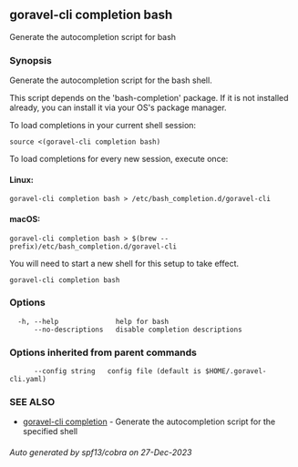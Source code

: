 ## goravel-cli completion bash

Generate the autocompletion script for bash

### Synopsis

Generate the autocompletion script for the bash shell.

This script depends on the 'bash-completion' package.
If it is not installed already, you can install it via your OS's package manager.

To load completions in your current shell session:

	source <(goravel-cli completion bash)

To load completions for every new session, execute once:

#### Linux:

	goravel-cli completion bash > /etc/bash_completion.d/goravel-cli

#### macOS:

	goravel-cli completion bash > $(brew --prefix)/etc/bash_completion.d/goravel-cli

You will need to start a new shell for this setup to take effect.


```
goravel-cli completion bash
```

### Options

```
  -h, --help              help for bash
      --no-descriptions   disable completion descriptions
```

### Options inherited from parent commands

```
      --config string   config file (default is $HOME/.goravel-cli.yaml)
```

### SEE ALSO

* [goravel-cli completion](goravel-cli_completion.md)	 - Generate the autocompletion script for the specified shell

###### Auto generated by spf13/cobra on 27-Dec-2023
